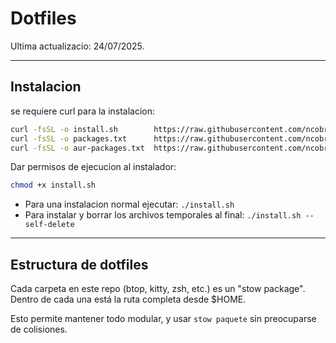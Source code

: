 # Dotfiles

Ultima actualizacio: 24/07/2025.

- - -

## Instalacion

se requiere curl para la instalacion:
~~~bash
curl -fsSL -o install.sh        https://raw.githubusercontent.com/ncobr/dotfiles/main/install.sh
curl -fsSL -o packages.txt      https://raw.githubusercontent.com/ncobr/dotfiles/main/packages.txt
curl -fsSL -o aur-packages.txt  https://raw.githubusercontent.com/ncobr/dotfiles/main/aur-packages.txt
~~~

Dar permisos de ejecucion al instalador:
~~~bash
chmod +x install.sh
~~~

- Para una instalacion normal ejecutar: `./install.sh`
- Para instalar y borrar los archivos temporales al final: `./install.sh --self-delete`

- - -

## Estructura de dotfiles

Cada carpeta en este repo (btop, kitty, zsh, etc.) es un "stow package".
Dentro de cada una está la ruta completa desde $HOME.

Esto permite mantener todo modular, y usar `stow paquete` sin preocuparse de colisiones.

